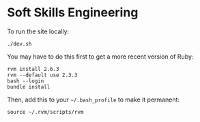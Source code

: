 # Soft Skills Engineering

To run the site locally:

```
./dev.sh
```

You may have to do this first to get a more recent version of Ruby:

```
rvm install 2.6.3
rvm --default use 2.3.3
bash --login
bundle install
```

Then, add this to your `~/.bash_profile` to make it permanent:

```
source ~/.rvm/scripts/rvm
```
